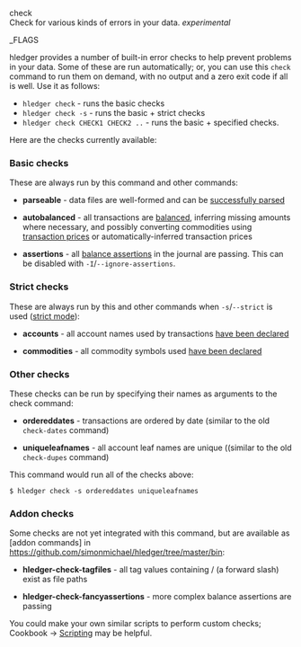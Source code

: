 check\
Check for various kinds of errors in your data. 
*experimental*

_FLAGS

hledger provides a number of built-in error checks to help
prevent problems in your data. 
Some of these are run automatically; or,
you can use this `check` command to run them on demand,
with no output and a zero exit code if all is well.
Use it as follows:

- `hledger check` - runs the basic checks
- `hledger check -s`  - runs the basic + strict checks
- `hledger check CHECK1 CHECK2 ..` - runs the basic + specified checks.

Here are the checks currently available:

### Basic checks

These are always run by this command and other commands:

- **parseable** - data files are well-formed and can be 
  [successfully parsed](hledger.html#input-files)

- **autobalanced** - all transactions are [balanced](journal.html#postings), 
  inferring missing amounts where necessary, and possibly converting commodities 
  using [transaction prices] or automatically-inferred transaction prices

- **assertions** - all [balance assertions] in the journal are passing. 
  This can be disabled with `-I`/`--ignore-assertions`.

### Strict checks

These are always run by this and other commands when `-s`/`--strict` is used
([strict mode]):

- **accounts** - all account names used by transactions 
  [have been declared](journal.html#account-error-checking)

- **commodities** - all commodity symbols used 
  [have been declared](journal.html#commodity-error-checking)

### Other checks

These checks can be run by specifying their names as arguments to the check command:

- **ordereddates** - transactions are ordered by date (similar to the old `check-dates` command)

- **uniqueleafnames** - all account leaf names are unique ((similar to the old `check-dupes` command)

This command would run all of the checks above:
```shell
$ hledger check -s ordereddates uniqueleafnames
```

### Addon checks

Some checks are not yet integrated with this command, but are available as
[addon commands] in <https://github.com/simonmichael/hledger/tree/master/bin>:

- **hledger-check-tagfiles** - all tag values containing / (a forward slash) exist as file paths

- **hledger-check-fancyassertions** - more complex balance assertions are passing

You could make your own similar scripts to perform custom checks;
Cookbook -> [Scripting](scripting.html) may be helpful.


[transaction prices]: journal.html#transaction-prices
[balance assertions]: journal.html#balance-assertions
[strict mode]: hledger.html#strict-mode
[addon]: hledger.html#addon-commands